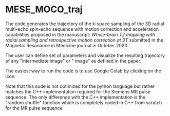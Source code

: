 # MESE_MOCO_traj

The code generates the trajectory of the k-space sampling 
of the 3D radial multi-echo spin-echo sequence
with motion correction and acceleration capabilities
proposed in the manuscript: <em>Whole-brain T2 mapping with radial sampling and retrospective motion correction at 3T</em>
submitted in the Magnetic Resonance in Medicine journal in October 2023. 

The user can define set of parameters and visualize the resulting trajectory of any "intermediate image" or " image" as defined in the paper.

The easiest way to run the code is to use Google Colab by clicking on the icon. 

Note that this code is not optimized
for the python language but rather matches the C++ implementation 
required for the Siemens MR pulse sequence. 
The only difference with the C++ implementation is the "random.shuffle" fonction 
which is completely coded in C++ from scratch for the MR pulse sequence

